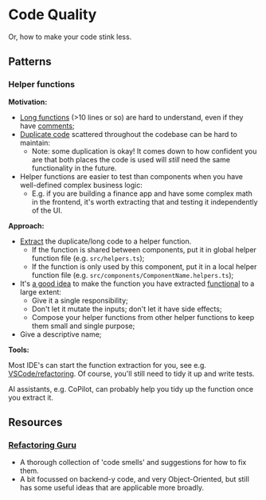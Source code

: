 # Code Quality

Or, how to make your code stink less.

## Patterns

### Helper functions

**Motivation:**

- [Long functions](https://refactoring.guru/smells/long-method) (>10 lines or so) are hard to understand, even if they have [comments](https://refactoring.guru/smells/comments);
- [Duplicate code](https://refactoring.guru/smells/duplicate-code) scattered throughout the codebase can be hard to maintain:
  - Note: some duplication is okay! It comes down to how confident you are that both places the code is used will _still_ need the same functionality in the future.
- Helper functions are easier to test than components when you have well-defined complex business logic:
  - E.g. if you are building a finance app and have some complex math in the frontend, it's worth extracting that and testing it independently of the UI.

**Approach:**

- [Extract](https://refactoring.guru/extract-method) the duplicate/long code to a helper function.
  - If the function is shared between components, put it in global helper function file (e.g. `src/helpers.ts`);
  - If the function is only used by this component, put it in a local helper function file (e.g. `src/components/ComponentName.helpers.ts`);
- It's [a good idea](https://www.dhiwise.com/post/a-guide-to-leveraging-react-helper-functions-for-development) to make the function you have extracted [functional](https://www.turing.com/kb/introduction-to-functional-programming) to a large extent:
  - Give it a single responsibility;
  - Don't let it mutate the inputs; don't let it have side effects;
  - Compose your helper functions from other helper functions to keep them small and single purpose;
- Give a descriptive name;

**Tools:**

Most IDE's can start the function extraction for you, see e.g. [VSCode/refactoring](https://code.visualstudio.com/docs/editor/refactoring). Of course, you'll still need to tidy it up and write tests.

AI assistants, e.g. CoPilot, can probably help you tidy up the function once you extract it.

## Resources

### [Refactoring Guru](https://refactoring.guru/)

- A thorough collection of 'code smells' and suggestions for how to fix them.
- A bit focussed on backend-y code, and very Object-Oriented, but still has some useful ideas that are applicable more broadly.
